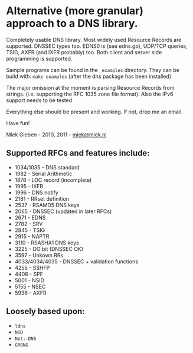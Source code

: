 # Alternative (more granular) approach to a DNS library.

Completely usable DNS library. Most widely used Resource Records are
supported. DNSSEC types too.
EDNS0 is (see edns.go), UDP/TCP queries, TSIG, AXFR (and IXFR probably)
too. Both client and server side programming is supported.

Sample programs can be found in the `_examples` directory. They can 
be build with: `make examples` (after the dns package has been installed)

The major omission at the moment is parsing Resource Records from
strings. (i.e. supporting the RFC 1035 zone file format).
Also the IPv6 support needs to be tested

Everything else should be present and working. If not, drop me an email.

Have fun!

Miek Gieben  -  2010, 2011 - miek@miek.nl

## Supported RFCs and features include:

* 1034/1035  - DNS standard
* 1982 - Serial Arithmetic
* 1876 - LOC record (incomplete)
* 1995 - IXFR
* 1996 - DNS notify
* 2181 - RRset definition
* 2537 - RSAMD5 DNS keys
* 2065 - DNSSEC (updated in later RFCs)
* 2671 - EDNS
* 2782 - SRV
* 2845 - TSIG
* 2915 - NAPTR
* 3110 - RSASHA1 DNS keys
* 3225 - DO bit (DNSSEC OK)
* 3597 - Unkown RRs
* 4033/4034/4035 - DNSSEC + validation functions
* 4255 - SSHFP
* 4408 - SPF
* 5001 - NSID 
* 5155 - NSEC
* 5936 - AXFR

## Loosely based upon:

* `ldns`
* `NSD`
* `Net::DNS`
* `GRONG`
